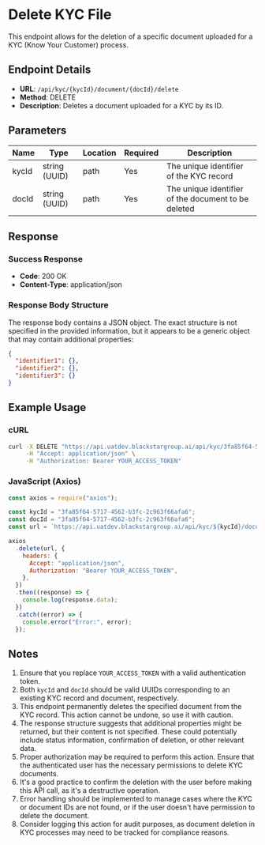 # Delete KYC File

This endpoint allows for the deletion of a specific document uploaded for a KYC (Know Your Customer) process.

## Endpoint Details

- **URL**: `/api/kyc/{kycId}/document/{docId}/delete`
- **Method**: DELETE
- **Description**: Deletes a document uploaded for a KYC by its ID.

## Parameters

| Name  | Type          | Location | Required | Description                                         |
| ----- | ------------- | -------- | -------- | --------------------------------------------------- |
| kycId | string (UUID) | path     | Yes      | The unique identifier of the KYC record             |
| docId | string (UUID) | path     | Yes      | The unique identifier of the document to be deleted |

## Response

### Success Response

- **Code**: 200 OK
- **Content-Type**: application/json

### Response Body Structure

The response body contains a JSON object. The exact structure is not specified in the provided information, but it appears to be a generic object that may contain additional properties:

```json
{
  "identifier1": {},
  "identifier2": {},
  "identifier3": {}
}
```

## Example Usage

### cURL

```bash
curl -X DELETE "https://api.uatdev.blackstargroup.ai/api/kyc/3fa85f64-5717-4562-b3fc-2c963f66afa6/document/3fa85f64-5717-4562-b3fc-2c963f66afa6/delete" \
     -H "Accept: application/json" \
     -H "Authorization: Bearer YOUR_ACCESS_TOKEN"
```

### JavaScript (Axios)

```javascript
const axios = require("axios");

const kycId = "3fa85f64-5717-4562-b3fc-2c963f66afa6";
const docId = "3fa85f64-5717-4562-b3fc-2c963f66afa6";
const url = `https://api.uatdev.blackstargroup.ai/api/kyc/${kycId}/document/${docId}/delete`;

axios
  .delete(url, {
    headers: {
      Accept: "application/json",
      Authorization: "Bearer YOUR_ACCESS_TOKEN",
    },
  })
  .then((response) => {
    console.log(response.data);
  })
  .catch((error) => {
    console.error("Error:", error);
  });
```

## Notes

1. Ensure that you replace `YOUR_ACCESS_TOKEN` with a valid authentication token.
2. Both `kycId` and `docId` should be valid UUIDs corresponding to an existing KYC record and document, respectively.
3. This endpoint permanently deletes the specified document from the KYC record. This action cannot be undone, so use it with caution.
4. The response structure suggests that additional properties might be returned, but their content is not specified. These could potentially include status information, confirmation of deletion, or other relevant data.
5. Proper authorization may be required to perform this action. Ensure that the authenticated user has the necessary permissions to delete KYC documents.
6. It's a good practice to confirm the deletion with the user before making this API call, as it's a destructive operation.
7. Error handling should be implemented to manage cases where the KYC or document IDs are not found, or if the user doesn't have permission to delete the document.
8. Consider logging this action for audit purposes, as document deletion in KYC processes may need to be tracked for compliance reasons.
